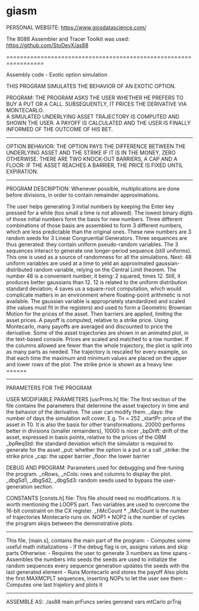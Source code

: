 # giasm
PERSONAL WEBSITE:
https://www.giosdatascience.com/

The 8088 Assembler and Tracer Toolkit was used:
https://github.com/StoDevX/as88

=================================================================

Assembly code - Exotic option simulation

THIS PROGRAM SIMULATES THE BEHAVIOR OF AN EXOTIC OPTION.

PROGRAM:
THE PROGRAM ASKS THE USER WHETHER HE PREFERS TO BUY A PUT OR A CALL.
SUBSEQUENTLY, IT PRICES THE DERIVATIVE VIA MONTECARLO.	
A SIMULATED UNDERLYING ASSET TRAJECTORY IS COMPUTED AND SHOWN THE USER.
A PAYOFF IS CALCULATED AND THE USER IS FINALLY INFORMED OF THE OUTCOME OF HIS BET.

-----------------------------------------------------------------
OPTION BEHAVIOR:
THE OPTION PAYS THE DIFFERENCE BETWEEN THE UNDERLYING ASSET
AND THE STRIKE IF IT IS IN THE MONEY, ZERO OTHERWISE.
THERE ARE TWO KNOCK-OUT BARRIERS, A CAP AND A FLOOR: IF THE ASSET
REACHES A BARRIER, THE PRICE IS FIXED UNTIL EXPIRATION.

-----------------------------------------------------------------
PROGRAM DESCRIPTION:
Whenever possible, multiplications are done before divisions, in order 
	to contain remainder approximations.

The user helps generating 3 initial numbers by keeping the Enter key pressed 
	for a while (too small a time is not allowed).
The lowest binary digits of those initial numbers form the basis for new numbers.
Three different combinations of those basis are assembled to form 3 different numbers,
	which	are less predictable than the original ones.
These new numbers are 3 random seeds for 3 Linear Congruential Generators.
Three sequences are thus generated: they contain uniform pseudo-random variables.
The 3 sequences interact to generate one longer-period sequence (still uniforms).
	This one is used as a source of randomness for all the simulations.
Next: 48 uniform variables are used at a time to yeld an approximated gaussian-distributed 
	random variable, relying on the Central Limit theorem.
	The number 48 is a convenient number, it being: 2 squared, times 12.
	Still, it produces better gaussians than 12.
	12 is related to the uniform distribution standard deviation; 4 saves us a square-root computation, 
	which	would complicate matters in an environment where floating-point arithmetic is not available.
The gaussian variable is appropriately standardized and scaled (the values must fit in the registers) 
	and used to form a Geometric Brownian Motion for the prices of the asset.
Then barriers are applied, limiting the asset prices.
A payoff is computed, relative to a strike price.
Using Montecarlo, many payoffs are averaged and discounted to price the derivative.
Some of the asset trajectories are shown in an animated plot, in the text-based console.
Prices are scaled and matched to a row number. If the columns allowed are fewer than 
	the whole trajectory, the plot is split into as many parts as needed.
	The trajectory is rescaled for every example, so that each time the maximum and
	minimum values are placed on the upper and lower rows of the plot.
The strike price is shown as a heavy line: ======

-----------------------------------------------------------------
PARAMETERS FOR THE PROGRAM 

USER MODIFIABLE PARAMETERS [usrPrms.h] file:
The first section of the file contains the parameters that determine the
asset trajectory in time and the behavior of the derivative. The user can modify them.
_days: the number of days the simulation will cover. E.g. Tn = 252
_startPr: price of the asset in T0. It is also the basis for other transformations. 
				20000 performs better in divisions (smaller remainders), 10000 is nicer
_bpDrift: drift of the asset, expressed in basis points, relative to the prices of the GBM
_bpReqStd: the standard deviation which the simulator is required to generate for the asset
_put: whether the option is a put or a call
_strike: the strike price
_cap: the upper barrier
_floor: the lower barrier

DEBUG AND PROGRAM:
Parameters used for debugging and fine-tuning the program.
_nRows, _nCols: rows and columns to display the plot.
 _dbgSd1, _dbgSd2, _dbgSd3: random seeds used to bypass the user-generation section.

CONSTANTS [consts.h] file:
This file should need no modifications.
It is worth mentioning the LOOPS part. Two variables are used to overcome the 16-bit constraint
on the CX register.
_hMcCount * _lMcCount is the number of trajectories Montecarlo runs on.
NOP1 * NOP2 is the number of cycles the program skips between the demonstrative plots.

-----------------------------------------------------------------
This file, [main.s], contains the main part of the program:
	- Computes some useful math initializations
	- If the debug flag is on, assigns values and skip parts
	Otherwise:
	- Requires the user to generate 3 numbers as time spans
	- Assembles the numbers into seeds
			the seeds are used to initialize the random sequences
			every sequence generation updates the seeds with the last generated element
	- Runs Montecarlo and stores the payoff
		Also plots the first MAXMCPLT sequences, inserting NOPs to let the user see them
	- Computes one last trajetory and plots it

-----------------------------------------------------------------
ASSEMBLE AS:
./as88 main prFuncs series genrand vars mtCarlo prTraj
